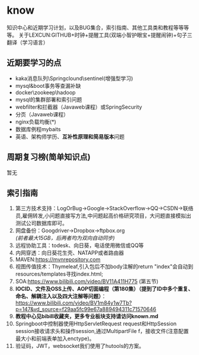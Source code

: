 # know
知识中心和近期学习计划，以及BUG集合，索引指南、其他工具类和教程等等等等。
关于LEXCUN:GITHUB+时钟+提醒工具(双端小智护眼宝+提醒闹钟)+句子三翻译（学习语言）  

## 近期要学习的点
* kaka消息队列\Springclound\sentinel(增强型学习)
* mysql&boot事务等查漏补缺
* docker\zookeep\hadoop
* mysql的集群部署和索引问题
* webfilter和拦截器（Javaweb课程）或SpringSecurity
* 分页（Javaweb课程）
* nginx负载均衡(*)
* 数据库例程mybaits
* 英语、架构师学历、**互补性原理和简易版本**问题

## 周期复习榜(简单知识点)
暂无

  
## 索引指南
1. 第三方技术支持：LogOrBug->Google->StackOverflow->QQ->CSDN->联络员,雇佣转发,小问题直接写方法,中问题起高价格研究项目，大问题直接模拟出测试公司数据库即可。
2. 网盘备份：Googdriver->Dropbox->ftpbox.org    
  *(前者最大15GB，后两者均为双向自动同步)*
3. 远程协助工具：todesk、向日葵，电话使用微信或QQ等
5. 内网穿透：向日葵花生壳、NATAPP或者路由器
7. MAVEN:https://mvnrepository.com
8. 视图传值技术：Thymeleaf,引入包后不加body注解的return "index"会自动到resources/templates寻找index.html;
10. SOA:https://www.bilibili.com/video/BV11A411H775 (第五节)  
11. **IOCID、文件及OSS上传、AOP切面编程（第180集）（提到了ID中多个重复、命名、解耦注入以及四大注解等问题）**：   
https://www.bilibili.com/video/BV1m84y1w7Tb?p=147&vd_source=f29aa5fc99e67a889494311c71570646  
11. **教程中心见bibill收藏夹，更多专业板块支持请访问known.md**  
12. Springboot中控制器使用HttpServletRequest request和HttpSession session接收请求头和操作session,通过MultipartFile f，接收文件(注意配置最大小和前端表单加入enctype)。
13. 验证码，JWT，websocket我们使用了hutools的方案。


